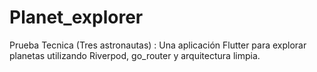 # Planet_explorer
Prueba Tecnica (Tres astronautas) : Una aplicación Flutter para explorar planetas utilizando Riverpod, go_router y arquitectura limpia.
